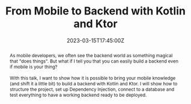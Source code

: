 ---
date: 2023-03-15T17:45:00Z
title: "From Mobile to Backend with Kotlin and Ktor"
location: "plDroid"
performDate: 2023-05-30
upcoming: true
eventUrl: https://pldroid.com/
abstract: As mobile developers, we often see the backend world as something magical that "does things". But what if I tell you that you can easily build a backend even if mobile is your thing?<br><br>With this talk, I want to show how it is possible to bring your mobile knowledge (and shift it a little bit) to build a backend with Kotlin and Ktor. I will show how to structure the project, set up Dependency Injection, connect to a database and test everything to have a working backend ready to be deployed.
---
